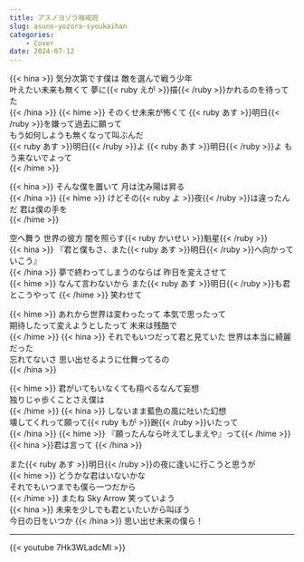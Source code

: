 ```yaml
---
title: アスノヨゾラ哨戒班
slug: asuno-yozora-syoukaihan
categories:
    - Cover
date: 2024-07-12
---
```

{{< hina >}}
気分次第です僕は 敵を選んで戦う少年  
叶えたい未来も無くて 夢に{{< ruby えが >}}描{{< /ruby >}}かれるのを待ってた  
{{< /hina >}}
{{< hime >}}
そのくせ未来が怖くて {{< ruby あす >}}明日{{< /ruby >}}を嫌って過去に願って  
もう如何しようも無くなって叫ぶんだ  
{{< ruby あす >}}明日{{< /ruby >}}よ {{< ruby あす >}}明日{{< /ruby >}}よ もう来ないでよって  
{{< /hime >}}

{{< hina >}}
そんな僕を置いて 月は沈み陽は昇る  
{{< /hina >}}
{{< hime >}}
けどその{{< ruby よ >}}夜{{< /ruby >}}は違ったんだ 君は僕の手を  
{{< /hime >}}

空へ舞う 世界の彼方 闇を照らす{{< ruby かいせい >}}魁星{{< /ruby >}}  
{{< hina >}}
『君と僕もさ、また{{< ruby あす >}}明日{{< /ruby >}}へ向かっていこう』  
{{< /hina >}}
夢で終わってしまうのならば 昨日を変えさせて  
{{< hime >}}
なんて言わないから また{{< ruby あす >}}明日{{< /ruby >}}も君とこうやって 
{{< /hime >}}
笑わせて  

{{< hime >}}
あれから世界は変わったって 本気で思ったって  
期待したって変えようとしたって 未来は残酷で  
{{< /hime >}}
{{< hina >}}
それでもいつだって君と見ていた 世界は本当に綺麗だった  
忘れてないさ 思い出せるように仕舞ってるの  
{{< /hina >}}

{{< hime >}}
君がいてもいなくても翔べるなんて妄想  
独りじゃ歩くことさえ僕は  
{{< /hime >}}
{{< hina >}}
しないまま藍色の風に吐いた幻想  
壊してくれって願って{{< ruby もが >}}踠{{< /ruby >}}いたって  
{{< /hina >}}
{{< hime >}}
『願ったんなら叶えてしまえや』って{{< /hime >}}{{< hina >}}君は言って  {{< /hina >}}

また{{< ruby あす >}}明日{{< /ruby >}}の夜に逢いに行こうと思うが  
{{< hime >}}
どうかな君はいないかな  
それでもいつまでも僕ら一つだから  
{{< /hime >}}
またね Sky Arrow 笑っていよう  
{{< hina >}}
未来を少しでも君といたいから叫ぼう  
今日の日をいつか 
{{< /hina >}}
思い出せ未来の僕ら！  

---

{{< youtube 7Hk3WLadcMI >}}